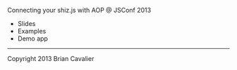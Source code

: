 Connecting your shiz.js with AOP @ JSConf 2013

* Slides
* Examples
* Demo app

---

Copyright 2013 Brian Cavalier